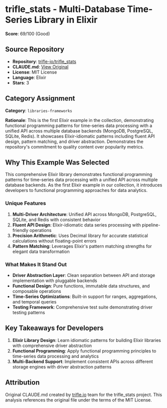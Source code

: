 # trifle_stats - Multi-Database Time-Series Library in Elixir

**Score**: 69/100 (Good)

## Source Repository

- **Repository**: [trifle-io/trifle_stats](https://github.com/trifle-io/trifle_stats)
- **CLAUDE.md**: [View Original](https://github.com/trifle-io/trifle_stats/blob/main/CLAUDE.md)
- **License**: MIT License
- **Language**: Elixir
- **Stars**: 3

## Category Assignment

**Category**: `libraries-frameworks`

**Rationale**: This is the first Elixir example in the collection, demonstrating functional programming patterns for time-series data processing with a unified API across multiple database backends (MongoDB, PostgreSQL, SQLite, Redis). It showcases Elixir-idiomatic patterns including fluent API design, pattern matching, and driver abstraction. Demonstrates the repository's commitment to quality content over popularity metrics.

## Why This Example Was Selected

This comprehensive Elixir library demonstrates functional programming patterns for time-series data processing with a unified API across multiple database backends. As the first Elixir example in our collection, it introduces developers to functional programming approaches for data analytics.

### Unique Features

1. **Multi-Driver Architecture**: Unified API across MongoDB, PostgreSQL, SQLite, and Redis with consistent behavior
2. **Fluent API Design**: Elixir-idiomatic data series processing with pipeline-friendly operations
3. **Precision Arithmetic**: Uses Decimal library for accurate statistical calculations without floating-point errors
4. **Pattern Matching**: Leverages Elixir's pattern matching strengths for elegant data transformation

### What Makes It Stand Out

- **Driver Abstraction Layer**: Clean separation between API and storage implementation with pluggable backends
- **Functional Design**: Pure functions, immutable data structures, and composable operations
- **Time-Series Optimizations**: Built-in support for ranges, aggregations, and temporal queries
- **Testing Framework**: Comprehensive test suite demonstrating driver testing patterns

## Key Takeaways for Developers

1. **Elixir Library Design**: Learn idiomatic patterns for building Elixir libraries with comprehensive driver abstraction
2. **Functional Programming**: Apply functional programming principles to time-series data processing and analytics
3. **Multi-Backend Support**: Implement consistent APIs across different storage engines with driver abstraction patterns

## Attribution

Original CLAUDE.md created by [trifle.io](https://github.com/trifle-io) team for the trifle_stats project. This analysis references the original file under the terms of the MIT License.
